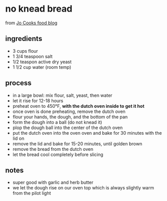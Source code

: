 # no knead bread
from [Jo Cooks food blog](https://www.jocooks.com/recipes/no-knead-bread/)

## ingredients
- 3 cups flour
- 1 3/4 teaspoon salt
- 1/2 teaspon active dry yeast
- 1 1/2 cup water (room temp)

## process
- in a large bowl: mix flour, salt, yeast, then water
- let it rise for 12-18 hours
- preheat oven to 450°F, **with the dutch oven inside to get it hot**
- once oven is done preheating, remove the dutch oven
- flour your hands, the dough, and the bottom of the pan
- form the dough into a ball (do not knead it)
- plop the dough ball into the center of the dutch oven
- put the dutch oven into the oven oven and bake for 30 minutes with the lid on
- remove the lid and bake for 15-20 minutes, until golden brown
- remove the bread from the dutch oven
- let the bread cool completely before slicing

## notes
- super good with garlic and herb butter
- we let the dough rise on our oven top which is always slightly warm from the pilot light
